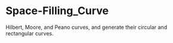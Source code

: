 # Space-Filling_Curve
Hilbert, Moore, and Peano curves, and generate their circular and rectangular curves.
